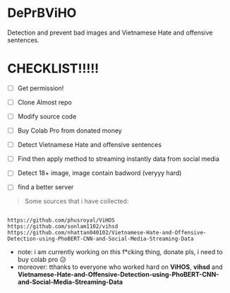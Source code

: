 # DePrBViHO
Detection and prevent bad images and Vietnamese Hate and offensive sentences.
# CHECKLIST!!!!!
- [ ] Get permission! 
- [ ] Clone Almost repo
- [ ] Modify source code
- [ ] Buy Colab Pro from donated money
- [ ] Detect Vietnamese Hate and offensive sentences
- [ ] Find then apply method to streaming instantly data from social media
- [ ] Detect 18+ image, image contain badword (veryyy hard)
- [ ] find a better server


>Some sources that i have collected:
```

https://github.com/phusroyal/ViHOS
https://github.com/sonlam1102/vihsd
https://github.com/nhattan040102/Vietnamese-Hate-and-Offensive-Detection-using-PhoBERT-CNN-and-Social-Media-Streaming-Data

```
* note: i am currently working on this f*cking thing, donate pls, i need to buy colab pro 😥
* moreover: tthanks to everyone who worked hard on **ViHOS**, **vihsd** and **Vietnamese-Hate-and-Offensive-Detection-using-PhoBERT-CNN-and-Social-Media-Streaming-Data**


